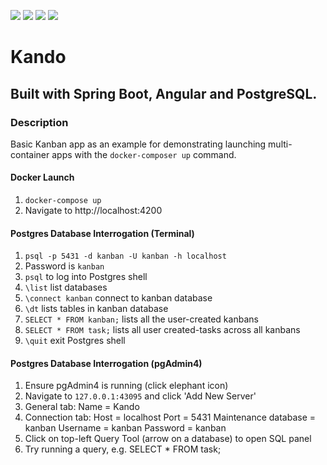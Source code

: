 ![](https://github.com/Lylio/image-repo/blob/master/logos/java.png?raw=true)
![](https://github.com/Lylio/image-repo/blob/master/logos/spring-boot.png?raw=true)
![](https://github.com/Lylio/image-repo/blob/master/logos/angular.png?raw=true)
![](https://github.com/Lylio/image-repo/blob/master/logos/postgres.png?raw=true)
# Kando
## Built with Spring Boot, Angular and PostgreSQL.

### Description
Basic Kanban app as an example for demonstrating launching multi-container apps with the 
`docker-composer up` command.<br>

#### Docker Launch
1. `docker-compose up`
2. Navigate to http://localhost:4200

#### Postgres Database Interrogation (Terminal)
1. `psql -p 5431 -d kanban -U kanban -h localhost`
2. Password is `kanban`
3. `psql` to log into Postgres shell
4. `\list` list databases
5. `\connect kanban` connect to kanban database
6. `\dt` lists tables in kanban database
7. `SELECT * FROM kanban;` lists all the user-created kanbans
8. `SELECT * FROM task;` lists all user created-tasks across all kanbans
9. `\quit` exit Postgres shell

#### Postgres Database Interrogation (pgAdmin4)
1. Ensure pgAdmin4 is running (click elephant icon)
2. Navigate to `127.0.0.1:43095` and click 'Add New Server'
3. General tab: Name = Kando
4. Connection tab: 
Host = localhost
Port = 5431
Maintenance database = kanban
Username = kanban
Password = kanban
5. Click on top-left Query Tool (arrow on a database) to open SQL panel
6. Try running a query, e.g. SELECT * FROM task;
